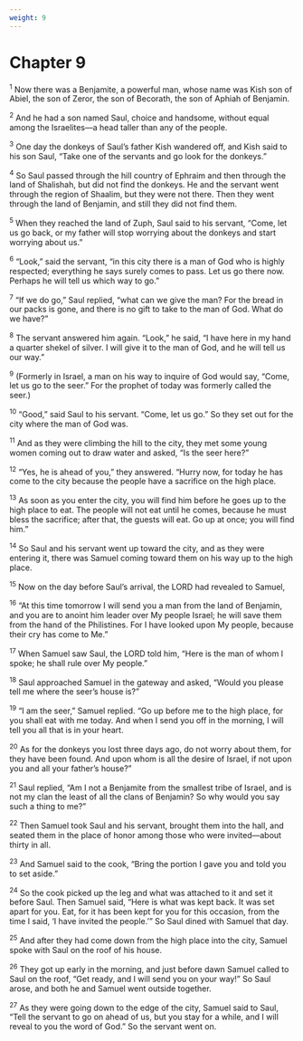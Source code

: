 ```yaml
---
weight: 9
---
```


# Chapter 9

<sup>1</sup> Now there was a Benjamite, a powerful man, whose name was Kish son of Abiel, the son of Zeror, the son of Becorath, the son of Aphiah of Benjamin. 

<sup>2</sup> And he had a son named Saul, choice and handsome, without equal among the Israelites—a head taller than any of the people. 

<sup>3</sup> One day the donkeys of Saul’s father Kish wandered off, and Kish said to his son Saul, “Take one of the servants and go look for the donkeys.” 

<sup>4</sup> So Saul passed through the hill country of Ephraim and then through the land of Shalishah, but did not find the donkeys. He and the servant went through the region of Shaalim, but they were not there. Then they went through the land of Benjamin, and still they did not find them. 

<sup>5</sup> When they reached the land of Zuph, Saul said to his servant, “Come, let us go back, or my father will stop worrying about the donkeys and start worrying about us.” 

<sup>6</sup> “Look,” said the servant, “in this city there is a man of God who is highly respected; everything he says surely comes to pass. Let us go there now. Perhaps he will tell us which way to go.” 

<sup>7</sup> “If we do go,” Saul replied, “what can we give the man? For the bread in our packs is gone, and there is no gift to take to the man of God. What do we have?” 

<sup>8</sup> The servant answered him again. “Look,” he said, “I have here in my hand a quarter shekel of silver. I will give it to the man of God, and he will tell us our way.” 

<sup>9</sup> (Formerly in Israel, a man on his way to inquire of God would say, “Come, let us go to the seer.” For the prophet of today was formerly called the seer.) 

<sup>10</sup> “Good,” said Saul to his servant. “Come, let us go.” So they set out for the city where the man of God was. 

<sup>11</sup> And as they were climbing the hill to the city, they met some young women coming out to draw water and asked, “Is the seer here?” 

<sup>12</sup> “Yes, he is ahead of you,” they answered. “Hurry now, for today he has come to the city because the people have a sacrifice on the high place. 

<sup>13</sup> As soon as you enter the city, you will find him before he goes up to the high place to eat. The people will not eat until he comes, because he must bless the sacrifice; after that, the guests will eat. Go up at once; you will find him.” 

<sup>14</sup> So Saul and his servant went up toward the city, and as they were entering it, there was Samuel coming toward them on his way up to the high place. 

<sup>15</sup> Now on the day before Saul’s arrival, the LORD had revealed to Samuel, 

<sup>16</sup> “At this time tomorrow I will send you a man from the land of Benjamin, and you are to anoint him leader over My people Israel; he will save them from the hand of the Philistines. For I have looked upon My people, because their cry has come to Me.” 

<sup>17</sup> When Samuel saw Saul, the LORD told him, “Here is the man of whom I spoke; he shall rule over My people.” 

<sup>18</sup> Saul approached Samuel in the gateway and asked, “Would you please tell me where the seer’s house is?” 

<sup>19</sup> “I am the seer,” Samuel replied. “Go up before me to the high place, for you shall eat with me today. And when I send you off in the morning, I will tell you all that is in your heart. 

<sup>20</sup> As for the donkeys you lost three days ago, do not worry about them, for they have been found. And upon whom is all the desire of Israel, if not upon you and all your father’s house?” 

<sup>21</sup> Saul replied, “Am I not a Benjamite from the smallest tribe of Israel, and is not my clan the least of all the clans of Benjamin? So why would you say such a thing to me?” 

<sup>22</sup> Then Samuel took Saul and his servant, brought them into the hall, and seated them in the place of honor among those who were invited—about thirty in all. 

<sup>23</sup> And Samuel said to the cook, “Bring the portion I gave you and told you to set aside.” 

<sup>24</sup> So the cook picked up the leg and what was attached to it and set it before Saul. Then Samuel said, “Here is what was kept back. It was set apart for you. Eat, for it has been kept for you for this occasion, from the time I said, ‘I have invited the people.’” So Saul dined with Samuel that day. 

<sup>25</sup> And after they had come down from the high place into the city, Samuel spoke with Saul on the roof of his house. 

<sup>26</sup> They got up early in the morning, and just before dawn Samuel called to Saul on the roof, “Get ready, and I will send you on your way!” So Saul arose, and both he and Samuel went outside together. 

<sup>27</sup> As they were going down to the edge of the city, Samuel said to Saul, “Tell the servant to go on ahead of us, but you stay for a while, and I will reveal to you the word of God.” So the servant went on. 


